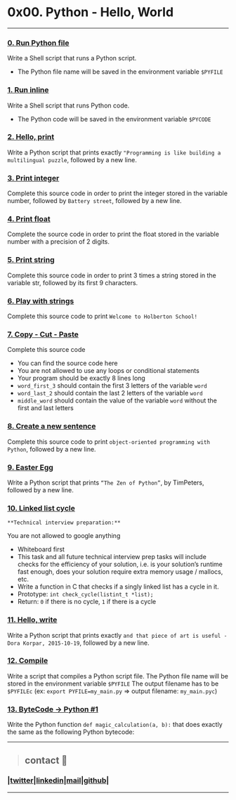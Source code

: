 # 0x00. Python - Hello, World
---
### [0. Run Python file](./0-run)
Write a Shell script that runs a Python script.
* The Python file name will be saved in the environment variable `$PYFILE`
### [1. Run inline](./1-run_inline)
Write a Shell script that runs Python code.
* The Python code will be saved in the environment variable `$PYCODE`
### [2. Hello, print](./2-print.py)
Write a Python script that prints exactly `"Programming is like building a multilingual puzzle`, followed by a new line.
### [3. Print integer](./3-print_number.py)
Complete this source code in order to print the integer stored in the variable number, followed by `Battery street`, followed by a new line.
### [4. Print float](./4-print_float.py)
Complete the source code in order to print the float stored in the variable number with a precision of 2 digits.
### [5. Print string](./5-print_string.py)
Complete this source code in order to print 3 times a string stored in the variable str, followed by its first 9 characters.
### [6. Play with strings](./6-concat.py)
Complete this source code to print `Welcome to Holberton School!`
### [7. Copy - Cut - Paste](./7-edges.py)
Complete this source code
* You can find the source code here
* You are not allowed to use any loops or conditional statements
* Your program should be exactly 8 lines long
* `word_first_3` should contain the first 3 letters of the variable `word`
* `word_last_2` should contain the last 2 letters of the variable `word`
* `middle_word` should contain the value of the variable `word` without the first and last letters
### [8. Create a new sentence](./8-concat_edges.py)
Complete this source code to print `object-oriented programming with Python`, followed by a new line.
### [9. Easter Egg](./9-easter_egg.py)
Write a Python script that prints `“The Zen of Python”`, by TimPeters, followed by a new line.
### [10. Linked list cycle](./10-check_cycle.c,-lists.h)
`**Technical interview preparation:**`

You are not allowed to google anything
* Whiteboard first
* This task and all future technical interview prep tasks will include checks for the efficiency of your solution, i.e. is your solution’s runtime fast enough, does your solution require extra memory usage / mallocs, etc.
* Write a function in C that checks if a singly linked list has a cycle in it.
* Prototype: `int check_cycle(listint_t *list);`
* Return: `0` if there is no cycle, `1` if there is a cycle
### [11. Hello, write](./100-writ)
Write a Python script that prints exactly `and that piece of art is useful - Dora Korpar, 2015-10-19`, followed by a new line.
### [12. Compile](./101-compile)
Write a script that compiles a Python script file.
The Python file name will be stored in the environment variable `$PYFILE`
The output filename has to be `$PYFILEc` (ex: `export PYFILE=my_main.py` => output filename: `my_main.pyc`)
### [13. ByteCode -> Python #1](./102-magic_calculation.py)
Write the Python function `def magic_calculation(a, b):` that does exactly the same as the following Python bytecode:

---
> ## contact 💬

### |[twitter](https://twitter.com/RICARDO1470)|[linkedin](https://www.linkedin.com/in/ricardo-alfonso-camayo/)|[mail](1466@holbertonschool.com)|[github](https://github.com/ricardo1470)|
---
